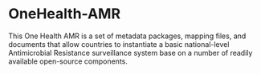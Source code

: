 # OneHealth-AMR
This One Health AMR is a set of metadata packages, mapping files, and documents that allow countries to instantiate a basic national-level Antimicrobial Resistance surveillance system base on a number of readily available open-source components. 
